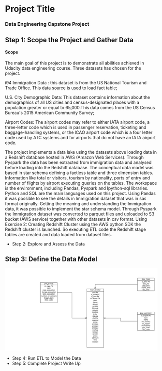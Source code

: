 # Project Title
### Data Engineering Capstone Project
## Step 1: Scope the Project and Gather Data
#### Scope 
The main goal of this project is to demonstrate all abilities achieved in Udacity data engineering course. Three datasets has chosen for the project.

i94 Immigration Data : this dataset is from the US National Tourism and Trade Office. This data source is used to load fact table;

U.S. City Demographic Data: This dataset contains information about the demographics of all US cities and census-designated places with a population greater or equal to 65,000.This data comes from the US Census Bureau's 2015 American Community Survey;

Airport Codes: The airport codes may refer to either IATA airport code, a three-letter code which is used in passenger reservation, ticketing and baggage-handling systems, or the ICAO airport code which is a four letter code used by ATC systems and for airports that do not have an IATA airport code.

The project implements a data lake using the datasets above loading data in a Redshift database hosted in AWS (Amazon Web Services). Through Pyspark the data has been extracted from immigration data and analysed before loading into the Redshift database. The conceptual data model was based in star schema defining a factless table and three dimension tables. Information like total or visitors, tourism by nationality, ports of entry and number of flights by airport executing queries on the tables. The workspace is the environment, including Pandas, Pyspark and Ipython-sql libraries. Python and SQL are the main languages used on this project. Using Pandas it was possible to see the details in Immigration dataset that was in sas format originally. Getting the meaning and understanding the Immigration data, it was possible to implement the star schema model. Through Pyspark the Immigration dataset was converted to parquet files and uploaded to S3 bucket (AWS service) together with other datasets in csv format. Using Exercise 2: Creating Redshift Cluster using the AWS python SDK the Redshift cluster is launched. So executing ETL code the Redshift stage tables are created and data loaded from dataset files.   
* Step 2: Explore and Assess the Data
## Step 3: Define the Data Model
  <img src="capstone.jpg" width="650" title="hover text">

* Step 4: Run ETL to Model the Data
* Step 5: Complete Project Write Up
